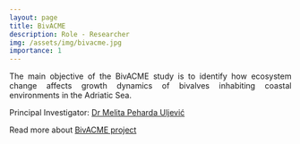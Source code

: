 ```yaml
---
layout: page
title: BivACME
description: Role - Researcher
img: /assets/img/bivacme.jpg
importance: 1
---
```

<p align=" justify">The main objective of the BivACME study is to identify how ecosystem change affects growth dynamics of bivalves inhabiting coastal environments in the Adriatic Sea.</p>

<p>Principal Investigator: <a href="http://www.izor.hr:8080/web/melita" target="_blank"> Dr Melita Peharda Uljević</a> </p>
<p>Read more about <a href="http://jadran.izor.hr/~ezgeta/bivacme/" target="_blank">BivACME project</a> </p>

<div class="row">
    <div class="col-sm mt-3 mt-md-0">
        <img class="img-fluid rounded z-depth-1" src="{{ '/assets/img/bivacme1.jpg' | relative_url }}" alt="" title="example image"/>
    </div>
    <div class="col-sm mt-3 mt-md-0">
        <img class="img-fluid rounded z-depth-1" src="{{ '/assets/img/bivacme2.jpg' | relative_url }}" alt="" title="example image"/>
    </div>
</div>
